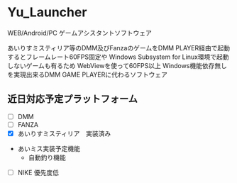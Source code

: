 # Yu_Launcher
WEB/Android/PC ゲームアシスタントソフトウェア

あいりすミスティリア等のDMM及びFanzaのゲームをDMM PLAYER経由で起動するとフレームレート60FPS固定や
Windows Subsystem for Linux環境で起動しないゲームも有るため
WebViewを使って60FPS以上 Windows機能依存無しを実現出来るDMM GAME PLAYERに代わるソフトウェア

## 近日対応予定プラットフォーム
- [ ] DMM
- [ ] FANZA
- [x] あいりすミスティリア　実装済み
- あいミス実装予定機能
    - 自動釣り機能
- [ ] NIKE 優先度低
